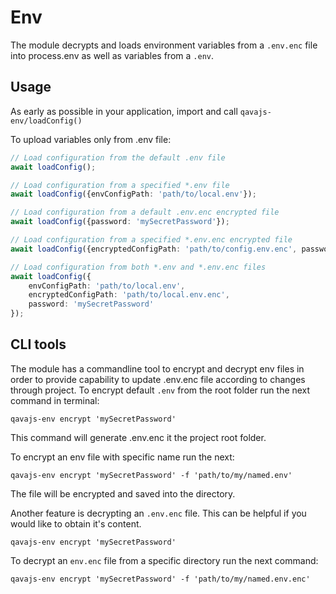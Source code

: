 # Env
The module decrypts and loads environment variables from a `.env.enc` file into process.env as well as variables from a `.env`. 

## Usage
As early as possible in your application, import and call `qavajs-env/loadConfig()`

To upload variables only from .env file:
```typescript
// Load configuration from the default .env file
await loadConfig();

// Load configuration from a specified *.env file
await loadConfig({envConfigPath: 'path/to/local.env'});

// Load configuration from a default .env.enc encrypted file
await loadConfig({password: 'mySecretPassword'});

// Load configuration from a specified *.env.enc encrypted file
await loadConfig({encryptedConfigPath: 'path/to/config.env.enc', password: 'mySecretPassword'});

// Load configuration from both *.env and *.env.enc files
await loadConfig({
    envConfigPath: 'path/to/local.env',
    encryptedConfigPath: 'path/to/local.env.enc',
    password: 'mySecretPassword'
});
```

## CLI tools
The module has a commandline tool to encrypt and decrypt env files in order to provide capability to update .env.enc file according to changes through project.
To encrypt default `.env` from the root folder run the next command in terminal: 
````shell
qavajs-env encrypt 'mySecretPassword'
````
This command will generate .env.enc it the project root folder.

To encrypt an env file with specific name run the next:
````shell
qavajs-env encrypt 'mySecretPassword' -f 'path/to/my/named.env'
````
The file will be encrypted and saved into the directory.

Another feature is decrypting an `.env.enc` file. This can be helpful if you would like to obtain it's content.
````shell
qavajs-env encrypt 'mySecretPassword'
````

To decrypt an `env.enc` file from a specific directory run the next command:
````shell
qavajs-env encrypt 'mySecretPassword' -f 'path/to/my/named.env.enc'
````